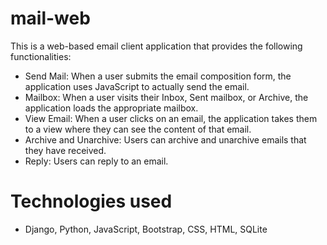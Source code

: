# mail-web
This is a web-based email client application that provides the following functionalities:

- Send Mail: When a user submits the email composition form, the application uses JavaScript to actually send the email.
- Mailbox: When a user visits their Inbox, Sent mailbox, or Archive, the application loads the appropriate mailbox.
- View Email: When a user clicks on an email, the application takes them to a view where they can see the content of that email.
- Archive and Unarchive: Users can archive and unarchive emails that they have received.
- Reply: Users can reply to an email.

# Technologies used
- Django, Python, JavaScript, Bootstrap, CSS, HTML, SQLite
